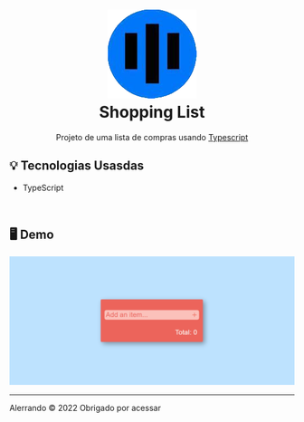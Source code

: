 <h1 align="center">
    <img src="./github/icon.png" alt="icone do site">
    </br>
    Shopping List
</h1>

<p align="center">Projeto de uma lista de compras usando <a href="https://www.typescriptlang.org/">Typescript</a></p>

## 💡 Tecnologias Usasdas
<ul>
<li>TypeScript
</ul>
</br>

## 🖥️ Demo
<div align="center">
    <img src="./github/ShoppingListPc.gif" alt="gif do lista de compras">
</div>

<hr />
<p>Alerrando © 2022 Obrigado por acessar</p>